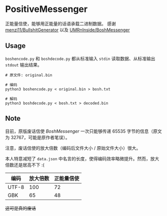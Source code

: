 # PositiveMessenger
正能量信使，能够用正能量的话语承载二进制数据。
感谢 [menzi11/BullshitGenerator](https://github.com/menzi11/BullshitGenerator) 以及 [UMRnInside/BoshMessenger](https://github.com/UMRnInside/BoshMessenger)

## Usage
`boshencode.py` 和 `boshdecode.py` 都从标准输入 `stdin` 读取数据、从标准输出 `stdout` 输出结果。

```
# 原文件: original.bin

# 编码
python3 boshencode.py < original.bin > bosh.txt

# 解码
python3 boshdecode.py < bosh.txt > decoded.bin
```

## Note
目前，原版废话信使 _BoshMessenger_ 一次只能够传递 65535 字节的信息（原文为 32767，可能是原作者笔误）。

注意，废话信使的放大倍数（编码后文件大小 / 原始文件大小）很大。

本人特意减短了 `data.json` 中名言的长度，使得编码效率略微提升。然而，放大倍数还是居高不下 :(

| 编码      | 放大倍数 | 正能量信使 |
| -------- | ------- | --------- |
| UTF-8    | 100     | 72        |
| GBK      | 65      | 48        |

<del>这可是真的废话</del>
